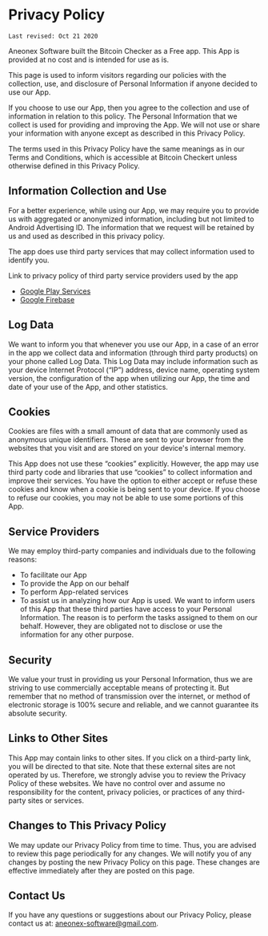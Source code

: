 # Privacy Policy

```
Last revised: Oct 21 2020
```
Aneonex Software built the Bitcoin Checker as a Free app. This App is provided at no cost and is intended for use as is.


This page is used to inform visitors regarding our policies with the collection, use, and disclosure of Personal Information if anyone decided to use our App.


If you choose to use our App, then you agree to the collection and use of information in relation to this policy. The Personal Information that we collect is used for providing and improving the App. We will not use or share your information with anyone except as described in this Privacy Policy.


The terms used in this Privacy Policy have the same meanings as in our Terms and Conditions, which is accessible at Bitcoin Checkert unless otherwise defined in this Privacy Policy.

## Information Collection and Use

For a better experience, while using our App, we may require you to provide us with aggregated or anonymized information, including but not limited to Android Advertising ID. The information that we request will be retained by us and used as described in this privacy policy.


The app does use third party services that may collect information used to identify you.


Link to privacy policy of third party service providers used by the app

- [Google Play Services](https://www.google.com/policies/privacy/)
- [Google Firebase](https://firebase.google.com/support/privacy)

## Log Data

We want to inform you that whenever you use our App, in a case of an error in the app we collect data and information (through third party products) on your phone called Log Data. This Log Data may include information such as your device Internet Protocol (“IP”) address, device name, operating system version, the configuration of the app when utilizing our App, the time and date of your use of the App, and other statistics.

## Cookies

Cookies are files with a small amount of data that are commonly used as anonymous unique identifiers. These are sent to your browser from the websites that you visit and are stored on your device's internal memory.


This App does not use these “cookies” explicitly. However, the app may use third party code and libraries that use “cookies” to collect information and improve their services. You have the option to either accept or refuse these cookies and know when a cookie is being sent to your device. If you choose to refuse our cookies, you may not be able to use some portions of this App.

## Service Providers

We may employ third-party companies and individuals due to the following reasons:
- To facilitate our App
- To provide the App on our behalf
- To perform App-related services
- To assist us in analyzing how our App is used.
We want to inform users of this App that these third parties have access to your Personal Information. The reason is to perform the tasks assigned to them on our behalf. However, they are obligated not to disclose or use the information for any other purpose.

## Security

We value your trust in providing us your Personal Information, thus we are striving to use commercially acceptable means of protecting it. But remember that no method of transmission over the internet, or method of electronic storage is 100% secure and reliable, and we cannot guarantee its absolute security.

## Links to Other Sites

This App may contain links to other sites. If you click on a third-party link, you will be directed to that site. Note that these external sites are not operated by us. Therefore, we strongly advise you to review the Privacy Policy of these websites. We have no control over and assume no responsibility for the content, privacy policies, or practices of any third-party sites or services.

## Changes to This Privacy Policy

We may update our Privacy Policy from time to time. Thus, you are advised to review this page periodically for any changes. We will notify you of any changes by posting the new Privacy Policy on this page. These changes are effective immediately after they are posted on this page.

## Contact Us

If you have any questions or suggestions about our Privacy Policy, please contact us at: aneonex-software@gmail.com.
